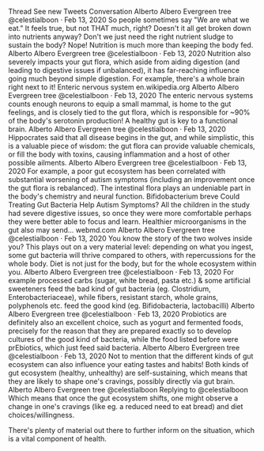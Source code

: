 Thread
See new Tweets
Conversation
Alberto Albero
Evergreen tree
@celestialboon
·
Feb 13, 2020
So people sometimes say "We are what we eat." It feels true, but not THAT much, right? Doesn't it all get broken down into nutrients anyway? Don't we just need the right nutrient sludge to sustain the body? Nope! Nutrition is much more than keeping the body fed.
Alberto Albero
Evergreen tree
@celestialboon
·
Feb 13, 2020
Nutrition also severely impacts your gut flora, which aside from aiding digestion (and leading to digestive issues if unbalanced), it has far-reaching influence going much beyond simple digestion. For example, there's a whole brain right next to it!
Enteric nervous system
en.wikipedia.org
Alberto Albero
Evergreen tree
@celestialboon
·
Feb 13, 2020
The enteric nervous systems counts enough neurons to equip a small mammal, is home to the gut feelings, and is closely tied to the gut flora, which is responsible for ~90% of the body's serotonin production! A healthy gut is key to a functional brain.
Alberto Albero
Evergreen tree
@celestialboon
·
Feb 13, 2020
Hippocrates said that all disease begins in the gut, and while simplistic, this is a valuable piece of wisdom: the gut flora can provide valuable chemicals, or fill the body with toxins, causing inflammation and a host of other possible ailments.
Alberto Albero
Evergreen tree
@celestialboon
·
Feb 13, 2020
For example, a poor gut ecosystem has been correlated with substantial worsening of autism symptoms (including an improvement once the gut flora is rebalanced). The intestinal flora plays an undeniable part in the body's chemistry and neural function.
Bifidobacterium breve
Could Treating Gut Bacteria Help Autism Symptoms?
All the children in the study had severe digestive issues, so once they were more comfortable perhaps they were better able to focus and learn. Healthier microorganisms in the gut also may send...
webmd.com
Alberto Albero
Evergreen tree
@celestialboon
·
Feb 13, 2020
You know the story of the two wolves inside you? This plays out on a very material level: depending on what you ingest, some gut bacteria will thrive compared to others, with repercussions for the whole body. Diet is not just for the body, but for the whole ecosystem within you.
Alberto Albero
Evergreen tree
@celestialboon
·
Feb 13, 2020
For example processed carbs (sugar, white bread, pasta etc.) & some artificial sweeteners feed the bad kind of gut bacteria (eg. Clostridium, Enterobacteriaceae), while fibers, resistant starch, whole grains, polyphenols etc. feed the good kind (eg. Bifidobacteria, lactobacilli)
Alberto Albero
Evergreen tree
@celestialboon
·
Feb 13, 2020
Probiotics are definitely also an excellent choice, such as yogurt and fermented foods, precisely for the reason that they are prepared exactly so to develop cultures of the good kind of bacteria, while the food listed before were prEbiotics, which just feed said bacteria.
Alberto Albero
Evergreen tree
@celestialboon
·
Feb 13, 2020
Not to mention that the different kinds of gut ecosystem can also influence your eating tastes and habits! Both kinds of gut ecosystem (healthy, unhealthy) are self-sustaining, which means that they are likely to shape one's cravings, possibly directly via gut brain.
Alberto Albero
Evergreen tree
@celestialboon
Replying to 
@celestialboon
Which means that once the gut ecosystem shifts, one might observe a change in one's cravings (like eg. a reduced need to eat bread) and diet choices/willingness.

There's plenty of material out there to further inform on the situation, which is a vital component of health.
